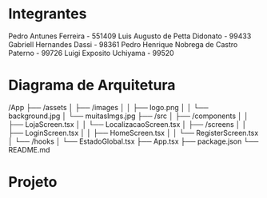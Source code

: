 # Integrantes

Pedro Antunes Ferreira - 551409
Luis Augusto de Petta Didonato - 99433
Gabriell Hernandes Dassi - 98361
Pedro Henrique Nobrega de Castro Paterno - 99726
Luigi Exposito Uchiyama - 99520

# Diagrama de Arquitetura

/App
├── /assets
│   ├── /images
│   │   ├── logo.png
│   │   └── background.jpg
│   └── muitasImgs.jpg
├── /src
│   ├── /components
│   │   ├── LojaScreen.tsx
│   │   └── LocalizacaoScreen.tsx
│   ├── /screens
│   │   ├── LoginScreen.tsx
│   │   ├── HomeScreen.tsx
│   │   └── RegisterScreen.tsx
│   └── /hooks
│       └── EstadoGlobal.tsx
├── App.tsx
├── package.json
└── README.md

<h1>Projeto</h1>
